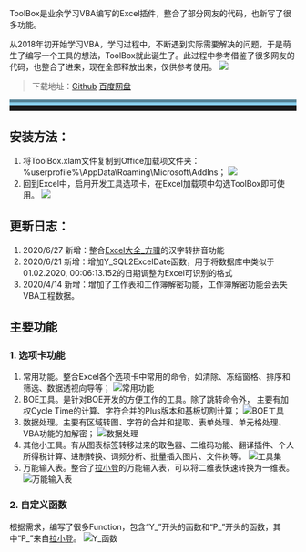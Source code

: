 ToolBox是业余学习VBA编写的Excel插件，整合了部分网友的代码，也新写了很多功能。
<!-- more -->

从2018年初开始学习VBA，学习过程中，不断遇到实际需要解决的问题，于是萌生了编写一个工具的想法，ToolBox就此诞生了。此过程中参考借鉴了很多网友的代码，也整合了进来，现在全部释放出来，仅供参考使用。
![](https://s1.ax1x.com/2020/04/24/Jr09MD.png)

>下载地址：[Github](https://github.com/my-youth/ToolBox)   [百度网盘](https://pan.baidu.com/s/14coXQLpKg1moJCYvOfzMGg)

<hr style="height:10px;border:none;border-top:10px groove skyblue;" />

## 安装方法：
1. 将ToolBox.xlam文件复制到Office加载项文件夹：%userprofile%\AppData\Roaming\Microsoft\AddIns；
   ![](https://s1.ax1x.com/2020/04/24/Jr0MLQ.png)
2. 回到Excel中，启用开发工具选项卡，在Excel加载项中勾选ToolBox即可使用。
   ![](https://s1.ax1x.com/2020/04/24/Jr0Giq.png)

## 更新日志：
1. 2020/6/27   新增：整合[Excel大全_方骥](https://weibo.com/2190827182/BAeh1xbd9)的汉字转拼音功能
2. 2020/6/21    新增：增加Y_SQL2ExcelDate函数，用于将数据库中类似于01.02.2020, 00:06:13.152的日期调整为Excel可识别的格式
3. 2020/4/14     新增：增加了工作表和工作簿解密功能，工作簿解密功能会丢失VBA工程数据。

## 主要功能
### 1. 选项卡功能
   1. 常用功能。整合Excel各个选项卡中常用的命令，如清除、冻结窗格、排序和筛选、数据透视向导等；
   ![常用功能](https://s1.ax1x.com/2020/04/24/Jr0oFI.png)
   1. BOE工具。是针对BOE开发的方便工作的工具。除了跳转命令外， 主要有加权Cycle Time的计算、字符合并的Plus版本和基板切割计算；
   ![BOE工具](https://s1.ax1x.com/2020/04/24/Jr07fP.png)
   1. 数据处理。主要有区域转图、字符的合并和提取、表单处理、单元格处理、VBA功能的加解密；
   ![数据处理](https://s1.ax1x.com/2020/04/24/Jr0L6S.png)
   1. 其他小工具。有从图表标签转移过来的取色器、二维码功能、翻译插件、个人所得税计算、进制转换、词频分析、批量插入图片、文件树等。
   ![工具集](https://s1.ax1x.com/2020/04/24/JrBSkn.png)
   1. 万能输入表。整合了[拉小登](http://www.ladeng6666.com/blog/)的万能输入表，可以将二维表快速转换为一维表。
   ![万能输入表](https://s1.ax1x.com/2020/04/24/JrBF6U.png)
### 2. 自定义函数
   根据需求，编写了很多Function，包含“Y_”开头的函数和“P_”开头的函数，其中“P_”来自[拉小登](http://www.ladeng6666.com/blog/)。
   ![Y_函数](https://s1.ax1x.com/2020/04/24/JrBufx.png)
